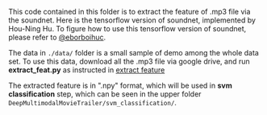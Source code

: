 This code contained in this folder is to extract the feature of .mp3 file via the soundnet. Here is the tensorflow version of soundnet, implemented by Hou-Ning Hu. To figure how to use this tensorflow version of soundnet, please refer to
[@eborboihuc](https://github.com/eborboihuc).

The data in `./data/` folder is a small sample of demo among the whole data set. To use this data, download all the .mp3 file via google drive, and run **extract_feat.py** as instructed in [extract feature](https://github.com/eborboihuc/SoundNet-tensorflow)

The extracted feature is in ".npy" format, which will be used in **svm classification** step, which can be seen in the upper folder `DeepMultimodalMovieTrailer/svm_classification/`.

